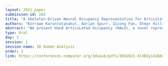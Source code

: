 ```yaml
---
layout: 2021_paper
submission-id: 242
title: "A Skeleton-Driven Neural Occupancy Representation for Articulated Hands"
authors: "Korrawe Karunratanakul, Adrian Spurr, Zicong Fan, Otmar Hilliges and Siyu Tang"
abstract: "We present Hand ArticuLated Occupancy (HALO), a novel representation of articulated hands that bridges the advantages of 3D keypoints and neural implicit surfaces and can be used in end-to-end trainable architectures. Unlike existing statistical parametric hand models (e.g. MANO), HALO is interpretable and directly leverages 3D joint skeleton defined in Euclidean space as input and produces a neural occupancy volume representing the posed hand surface. The key benefits of HALO are (1) it requires only 3D keypoints as input, which have benefits in terms of accuracy and are easier to learn for neural networks than a set of latent hand-model parameters; (2) it naturally provides a differentiable volumetric occupancy representation of the posed hand; (3) it can be trained end to end, allowing the formulation of losses on the hand surface that benefit the learning of 3D keypoints. We demonstrate the applicability of the HALO model to the task of conditional generation of hands that grasp 3D objects. In this setting, the differentiable nature of HALO is shown to improve the quality of the synthesized hands both in terms of physical plausibility and user preference. The code will be made publicly available for research."
type: Oral
day: 1
session: 1
session-name: 3D Human Analysis
order: 2
link: https://conferences.computer.org/3dvpub/pdfs/3DV2021-5lXBZyiG3QAsRBKXHIjqU8/268800a011/268800a011.pdf
---
```


